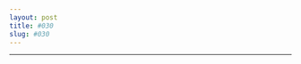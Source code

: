 ```yaml
---
layout: post
title: #030
slug: #030
---
```

---
<p class="description" style="text-align: justify;">
<br>
<br>
